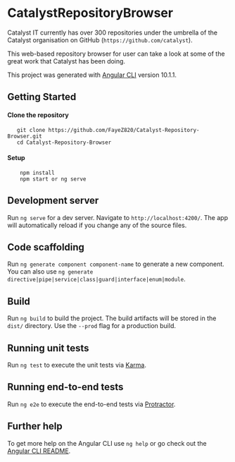 # CatalystRepositoryBrowser

Catalyst IT currently has over 300 repositories under the umbrella of the Catalyst organisation on GitHub (`https://github.com/catalyst`).

This web-based repository browser for user can take a look at some of the great work that Catalyst has been doing.

This project was generated with [Angular CLI](https://github.com/angular/angular-cli) version 10.1.1.

## Getting Started

#### Clone the repository
```
   git clone https://github.com/FayeZ820/Catalyst-Repository-Browser.git
   cd Catalyst-Repository-Browser
```

#### Setup
```
    npm install
    npm start or ng serve
```

## Development server

Run `ng serve` for a dev server. Navigate to `http://localhost:4200/`. The app will automatically reload if you change any of the source files.

## Code scaffolding

Run `ng generate component component-name` to generate a new component. You can also use `ng generate directive|pipe|service|class|guard|interface|enum|module`.

## Build

Run `ng build` to build the project. The build artifacts will be stored in the `dist/` directory. Use the `--prod` flag for a production build.

## Running unit tests

Run `ng test` to execute the unit tests via [Karma](https://karma-runner.github.io).

## Running end-to-end tests

Run `ng e2e` to execute the end-to-end tests via [Protractor](http://www.protractortest.org/).

## Further help

To get more help on the Angular CLI use `ng help` or go check out the [Angular CLI README](https://github.com/angular/angular-cli/blob/master/README.md).
